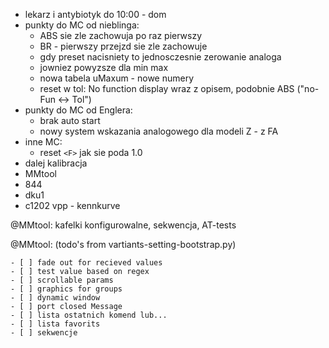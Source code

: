 - lekarz i antybiotyk do 10:00 - dom
- punkty do MC od nieblinga:
	- ABS sie zle zachowuja po raz pierwszy
	- BR - pierwszy przejzd sie zle zachowuje
	- gdy preset nacisniety to jednosczesnie zerowanie analoga
	- jowniez powyzsze dla min max
	- nowa tabela uMaxum - nowe numery
	- reset w tol: No function display wraz z opisem, podobnie ABS ("no-Fun <-> Tol")
- punkty do MC od Englera:
	- brak auto start
	- nowy system wskazania analogowego dla modeli Z - z FA
- inne MC:
	-  reset `<F>` jak sie poda 1.0
- dalej kalibracja
- MMtool
- 844
- dku1
- c1202 vpp - kennkurve

@MMtool: kafelki konfigurowalne, sekwencja, AT-tests

@MMtool: (todo's from vartiants-setting-bootstrap.py)
```
- [ ] fade out for recieved values
- [ ] test value based on regex
- [ ] scrollable params
- [ ] graphics for groups
- [ ] dynamic window
- [ ] port closed Message
- [ ] lista ostatnich komend lub...
- [ ] lista favorits
- [ ] sekwencje
```